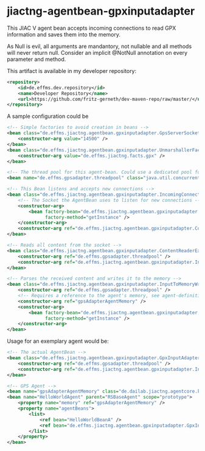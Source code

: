 jiactng-agentbean-gpxinputadapter
=================================
This JIAC V agent bean accepts incoming connections to read GPX information and saves them into the memory.

As Null is evil, all arguments are mandantory, not nullable and all methods will never return null. Consider an implicit @NotNull annotation on every parameter and method.

This artifact is available in my developer repository:
```xml
<repository>
    <id>de.effms.dev.repository</id>
    <name>Developer Repository</name>
    <url>https://github.com/fritz-gerneth/dev-maven-repo/raw/master/</url>
</repository>
```

A sample configuration could be
```xml
<!-- Simple factories to avoid creation in beans -->
<bean class="de.effms.jiactng.agentbean.gpxinputadapter.GpsServerSocketFactory">
    <constructor-arg value="14500" />
</bean>
<bean class="de.effms.jiactng.agentbean.gpxinputadapter.UnmarshallerFactory">
    <constructor-arg value="de.effms.jiactng.facts.gpx" />
</bean>

<!-- The thread pool for this agent-bean. Could use a dedicated pool for every step as well -->
<bean name="de.effms.gpsadapter.threadpool" class="java.util.concurrent.Executors" factory-method="newCachedThreadPool" />

<!-- This Bean listens and accepts new connections -->
<bean class="de.effms.jiactng.agentbean.gpxinputadapter.IncomingConnectionListener">
    <!-- The Socket the AgentBean uses to listen for new connections -->
    <constructor-arg>
        <bean factory-bean="de.effms.jiactng.agentbean.gpxinputadapter.GpsServerSocketFactory"
              factory-method="getInstance" />
    </constructor-arg>
    <constructor-arg ref="de.effms.jiactng.agentbean.gpxinputadapter.ContentReaderExecutor" />
</bean>

<!-- Reads all content from the socket -->
<bean class="de.effms.jiactng.agentbean.gpxinputadapter.ContentReaderExecutor">
    <constructor-arg ref="de.effms.gpsadapter.threadpool" />
    <constructor-arg ref="de.effms.jiactng.agentbean.gpxinputadapter.InputToMemoryWriterExecutor" />
</bean>

<!-- Parses the received content and writes it to the memory -->
<bean class="de.effms.jiactng.agentbean.gpxinputadapter.InputToMemoryWriterExecutor">
    <constructor-arg ref="de.effms.gpsadapter.threadpool" />
    <!-- Requires a reference to the agent's memory, see agent-definition below -->
    <constructor-arg ref="gpsAdapterAgentMemory" />
    <constructor-arg>
        <bean factory-bean="de.effms.jiactng.agentbean.gpxinputadapter.UnmarshallerFactory"
              factory-method="getInstance" />
    </constructor-arg>
</bean>
```

Usage for an exemplary agent would be:
```xml
<!-- The actual AgentBean -->
<bean class="de.effms.jiactng.agentbean.gpxinputadapter.GpxInputAdapterAgentBean">
    <constructor-arg ref="de.effms.gpsadapter.threadpool" />
    <constructor-arg ref="de.effms.jiactng.agentbean.gpxinputadapter.IncomingConnectionListener" />
</bean>

<!-- GPS Agent -->
<bean name="gpsAdapterAgentMemory" class="de.dailab.jiactng.agentcore.knowledge.Memory" />
<bean name="HelloWorldAgent" parent="RSBaseAgent" scope="prototype">
    <property name="memory" ref="gpsAdapterAgentMemory" />
    <property name="agentBeans">
        <list>
            <ref bean="HelloWorldBeanA" />
            <ref bean="de.effms.jiactng.agentbean.gpxinputadapter.GpxInputAdapterAgentBean" />
        </list>
    </property>
</bean>
```
